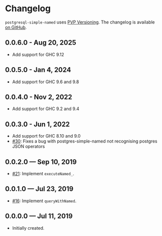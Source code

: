 # Changelog

`postgresql-simple-named` uses [PVP Versioning][1].
The changelog is available [on GitHub][2].

## 0.0.6.0 - Aug 20, 2025

* Add support for GHC 9.12

## 0.0.5.0 - Jan 4, 2024

* Add support for GHC 9.6 and 9.8

## 0.0.4.0 - Nov 2, 2022

* Add support for GHC 9.2 and 9.4

## 0.0.3.0 - Jun 1, 2022

* Add support for GHC 8.10 and 9.0
* [#30](https://github.com/Holmusk/postgresql-simple-named/issues/30):
  Fixes a bug with postgres-simple-named not recognising postgres JSON operators

## 0.0.2.0 — Sep 10, 2019

* [#21](https://github.com/holmusk/postgresql-simple-named/issues/21):
  Implement `executeNamed_`.

## 0.0.1.0 — Jul 23, 2019

* [#16](https://github.com/holmusk/postgresql-simple-named/issues/16):
  Implement `queryWithNamed`.

## 0.0.0.0 — Jul 11, 2019

* Initially created.

[1]: https://pvp.haskell.org
[2]: https://github.com/Holmusk/postgresql-simple-named/releases
